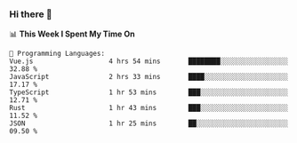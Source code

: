 ### Hi there 👋

<!--
**CrazyCollin/crazycollin** is a ✨ _special_ ✨ repository because its `README.md` (this file) appears on your GitHub profile.

Here are some ideas to get you started:

- 🔭 I’m currently working on ...
- 🌱 I’m currently learning ...
- 👯 I’m looking to collaborate on ...
- 🤔 I’m looking for help with ...
- 💬 Ask me about ...
- 📫 How to reach me: ...
- 😄 Pronouns: ...
- ⚡ Fun fact: ...
-->

<!--START_SECTION:waka-->
📊 **This Week I Spent My Time On** 

```text
💬 Programming Languages: 
Vue.js                   4 hrs 54 mins       ████████░░░░░░░░░░░░░░░░░   32.88 % 
JavaScript               2 hrs 33 mins       ████░░░░░░░░░░░░░░░░░░░░░   17.17 % 
TypeScript               1 hr 53 mins        ███░░░░░░░░░░░░░░░░░░░░░░   12.71 % 
Rust                     1 hr 43 mins        ███░░░░░░░░░░░░░░░░░░░░░░   11.52 % 
JSON                     1 hr 25 mins        ██░░░░░░░░░░░░░░░░░░░░░░░   09.50 % 
```


<!--END_SECTION:waka-->
